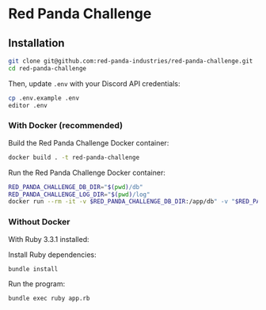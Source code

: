 # Red Panda Challenge

## Installation

```bash
git clone git@github.com:red-panda-industries/red-panda-challenge.git
cd red-panda-challenge
```

Then, update `.env` with your Discord API credentials:
```bash
cp .env.example .env
editor .env
```

### With Docker (recommended)

Build the Red Panda Challenge Docker container:
```bash
docker build . -t red-panda-challenge
```

Run the Red Panda Challenge Docker container:
```bash
RED_PANDA_CHALLENGE_DB_DIR="$(pwd)/db"
RED_PANDA_CHALLENGE_LOG_DIR="$(pwd)/log"
docker run --rm -it -v $RED_PANDA_CHALLENGE_DB_DIR:/app/db" -v "$RED_PANDA_CHALLENGE_LOG_DIR:/app/log" red-panda-challenge
```

### Without Docker

With Ruby 3.3.1 installed:

Install Ruby dependencies:
```bash
bundle install
```

Run the program:
```
bundle exec ruby app.rb
```
